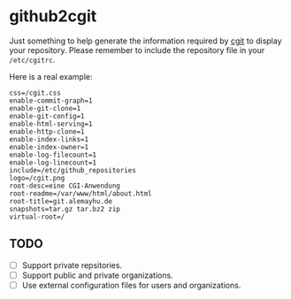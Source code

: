 # github2cgit

Just something to help generate the information required by [cgit][0] to
display your repository.  Please remember to include the repository file in
your `/etc/cgitrc`.

Here is a real example:

    css=/cgit.css
    enable-commit-graph=1
    enable-git-clone=1
    enable-git-config=1
    enable-html-serving=1
    enable-http-clone=1
    enable-index-links=1
    enable-index-owner=1
    enable-log-filecount=1
    enable-log-linecount=1
    include=/etc/github_repositories
    logo=/cgit.png
    root-desc=eine CGI-Anwendung
    root-readme=/var/www/html/about.html
    root-title=git.alemayhu.de
    snapshots=tar.gz tar.bz2 zip
    virtual-root=/

## TODO

- [ ] Support private repsitories.
- [ ] Support public and private organizations.
- [ ] Use external configuration files for users and organizations.

[0]: http://git.zx2c4.com/cgit/
